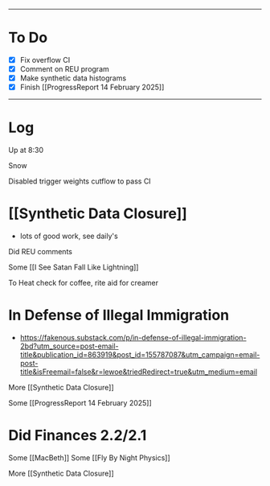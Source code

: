 

---
# To Do

- [x] Fix overflow CI
- [x] Comment on REU program 
- [x] Make synthetic data histograms
- [x] Finish [[ProgressReport 14 February 2025]]

---

# Log

Up at 8:30 

Snow 

Disabled trigger weights cutflow to pass CI

# [[Synthetic Data Closure]]
- lots of good work, see daily's

Did REU comments

Some [[I See Satan Fall Like Lightning]]

To Heat check for coffee, rite aid for creamer

# In Defense of Illegal Immigration
- https://fakenous.substack.com/p/in-defense-of-illegal-immigration-2bd?utm_source=post-email-title&publication_id=863919&post_id=155787087&utm_campaign=email-post-title&isFreemail=false&r=lewoe&triedRedirect=true&utm_medium=email


More [[Synthetic Data Closure]]

Some [[ProgressReport 14 February 2025]]

# Did Finances 2.2/2.1

Some [[MacBeth]]
Some [[Fly By Night Physics]]

More [[Synthetic Data Closure]]
